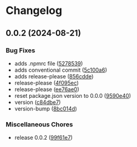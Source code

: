 # Changelog

## 0.0.2 (2024-08-21)


### Bug Fixes

* adds .npmrc file ([5278539](https://github.com/vpishuk/react-imagekit-hooks/commit/5278539a6187a5250c263ff5514c3ce909d134a9))
* adds conventional commit ([5c100a6](https://github.com/vpishuk/react-imagekit-hooks/commit/5c100a63968e6ee94f403d1dcc2b9cd866ff9065))
* adds release-please ([856cdde](https://github.com/vpishuk/react-imagekit-hooks/commit/856cdde4be9cce9bc2bff41caf402a9c09164d97))
* release-please ([4f095ec](https://github.com/vpishuk/react-imagekit-hooks/commit/4f095eccb9fe1c2ccc75e5cd5083ffa7ab0fa016))
* release-please ([ee76ae0](https://github.com/vpishuk/react-imagekit-hooks/commit/ee76ae0788e0e6802fd918a922d4350a6e65928b))
* reset package.json version to 0.0.0 ([9590e40](https://github.com/vpishuk/react-imagekit-hooks/commit/9590e407a6f79c66f4875057e39b7c069ee3f1ce))
* version ([c84dbe7](https://github.com/vpishuk/react-imagekit-hooks/commit/c84dbe71c65b92fd0e47caca0a291857bcebc1db))
* version-bump ([8bc014d](https://github.com/vpishuk/react-imagekit-hooks/commit/8bc014dddfb6a6c749cf418f4a845f2f0d6544d0))


### Miscellaneous Chores

* release 0.0.2 ([99f61e7](https://github.com/vpishuk/react-imagekit-hooks/commit/99f61e7c44e53caa99fe28aab3ed1451287d7f29))
